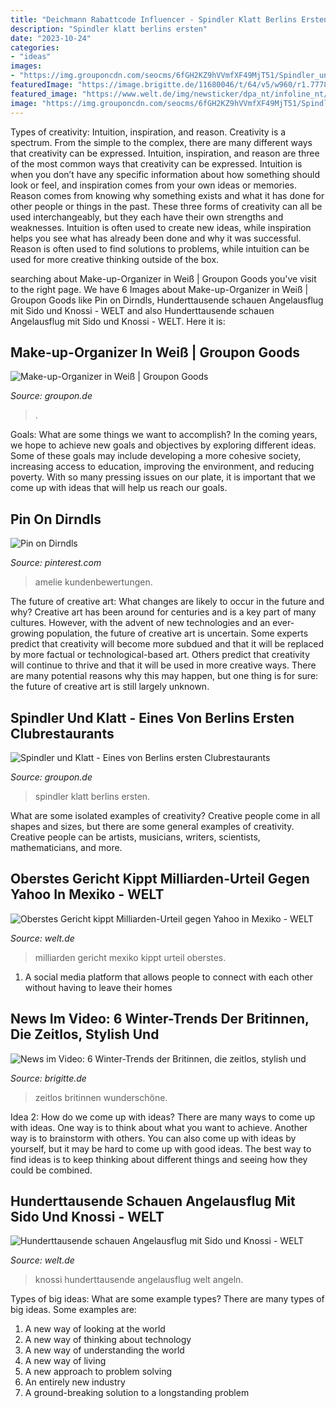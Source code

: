 ```yaml
---
title: "Deichmann Rabattcode Influencer - Spindler Klatt Berlins Ersten"
description: "Spindler klatt berlins ersten"
date: "2023-10-24"
categories:
- "ideas"
images:
- "https://img.grouponcdn.com/seocms/6fGH2KZ9hVVmfXF49MjT51/Spindler_und_Klatt_Berlin-600x399-600x399.jpeg"
featuredImage: "https://image.brigitte.de/11680046/t/64/v5/w960/r1.7778/-/british-fashion.jpg"
featured_image: "https://www.welt.de/img/newsticker/dpa_nt/infoline_nt/wirtschaft_nt/mobile116289373/7342506427-ci102l-w1024/urn-newsml-dpa-com-20090101-130517-99-01049-large-4-3-jpg.jpg"
image: "https://img.grouponcdn.com/seocms/6fGH2KZ9hVVmfXF49MjT51/Spindler_und_Klatt_Berlin-600x399-600x399.jpeg"
---
```



Types of creativity: Intuition, inspiration, and reason.
Creativity is a spectrum. From the simple to the complex, there are many different ways that creativity can be expressed. Intuition, inspiration, and reason are three of the most common ways that creativity can be expressed. Intuition is when you don’t have any specific information about how something should look or feel, and inspiration comes from your own ideas or memories. Reason comes from knowing why something exists and what it has done for other people or things in the past. These three forms of creativity can all be used interchangeably, but they each have their own strengths and weaknesses. Intuition is often used to create new ideas, while inspiration helps you see what has already been done and why it was successful. Reason is often used to find solutions to problems, while intuition can be used for more creative thinking outside of the box.

	

		
searching about Make-up-Organizer in Weiß | Groupon Goods you've visit to the right page. We have 6 Images about Make-up-Organizer in Weiß | Groupon Goods like Pin on Dirndls, Hunderttausende schauen Angelausflug mit Sido und Knossi - WELT and also Hunderttausende schauen Angelausflug mit Sido und Knossi - WELT. Here it is:
		
    
## Make-up-Organizer In Weiß | Groupon Goods

<img loading=lazy src="https://img.grouponcdn.com/deal/3Fe6nmY2PXAiS9WNWCAgkNC1ZDmd/3F-1000x600/v1/c870x524.jpg" onerror="this.onerror=null;this.src='https://tse4.mm.bing.net/th?id=OIP.7lLcrCvxfCaZrMfSOkxMiwHaEd&amp;pid=15.1';" alt="Make-up-Organizer in Weiß | Groupon Goods">

_Source: groupon.de_

>. 

	

Goals: What are some things we want to accomplish?
In the coming years, we hope to achieve new goals and objectives by exploring different ideas. Some of these goals may include developing a more cohesive society, increasing access to education, improving the environment, and reducing poverty. With so many pressing issues on our plate, it is important that we come up with ideas that will help us reach our goals.

    
## Pin On Dirndls

<img loading=lazy src="https://i.pinimg.com/originals/fa/3e/2b/fa3e2b2e216ceba44c87e61057ea8cb7.jpg" onerror="this.onerror=null;this.src='https://tse2.mm.bing.net/th?id=OIP.qAXnyEBhBsFYY_j9zOwQgwAAAA&amp;pid=15.1';" alt="Pin on Dirndls">

_Source: pinterest.com_

>amelie kundenbewertungen. 

	

The future of creative art: What changes are likely to occur in the future and why?
Creative art has been around for centuries and is a key part of many cultures. However, with the advent of new technologies and an ever-growing population, the future of creative art is uncertain. Some experts predict that creativity will become more subdued and that it will be replaced by more factual or technological-based art. Others predict that creativity will continue to thrive and that it will be used in more creative ways. There are many potential reasons why this may happen, but one thing is for sure: the future of creative art is still largely unknown.

    
## Spindler Und Klatt - Eines Von Berlins Ersten Clubrestaurants

<img loading=lazy src="https://img.grouponcdn.com/seocms/6fGH2KZ9hVVmfXF49MjT51/Spindler_und_Klatt_Berlin-600x399-600x399.jpeg" onerror="this.onerror=null;this.src='https://tse1.mm.bing.net/th?id=OIP.o4q_8UQ_Bd9H2C_MuRtPDQHaE7&amp;pid=15.1';" alt="Spindler und Klatt - Eines von Berlins ersten Clubrestaurants">

_Source: groupon.de_

>spindler klatt berlins ersten. 

	

What are some isolated examples of creativity?
Creative people come in all shapes and sizes, but there are some general examples of creativity. Creative people can be artists, musicians, writers, scientists, mathematicians, and more.

    
## Oberstes Gericht Kippt Milliarden-Urteil Gegen Yahoo In Mexiko - WELT

<img loading=lazy src="https://www.welt.de/img/newsticker/dpa_nt/infoline_nt/wirtschaft_nt/mobile116289373/7342506427-ci102l-w1024/urn-newsml-dpa-com-20090101-130517-99-01049-large-4-3-jpg.jpg" onerror="this.onerror=null;this.src='https://tse3.mm.bing.net/th?id=OIP.OZxhIm_3t59OOnAa1_UbcgHaHP&amp;pid=15.1';" alt="Oberstes Gericht kippt Milliarden-Urteil gegen Yahoo in Mexiko - WELT">

_Source: welt.de_

>milliarden gericht mexiko kippt urteil oberstes. 

	

1. A social media platform that allows people to connect with each other without having to leave their homes 

    
## News Im Video: 6 Winter-Trends Der Britinnen, Die Zeitlos, Stylish Und

<img loading=lazy src="https://image.brigitte.de/11680046/t/64/v5/w960/r1.7778/-/british-fashion.jpg" onerror="this.onerror=null;this.src='https://tse2.mm.bing.net/th?id=OIP.mVCL1CktJrnrjLoMhC6uWwHaEK&amp;pid=15.1';" alt="News im Video: 6 Winter-Trends der Britinnen, die zeitlos, stylish und">

_Source: brigitte.de_

>zeitlos britinnen wunderschöne. 

	

Idea 2: How do we come up with ideas?
There are many ways to come up with ideas. One way is to think about what you want to achieve. Another way is to brainstorm with others. You can also come up with ideas by yourself, but it may be hard to come up with good ideas. The best way to find ideas is to keep thinking about different things and seeing how they could be combined.

    
## Hunderttausende Schauen Angelausflug Mit Sido Und Knossi - WELT

<img loading=lazy src="https://www.welt.de/img/regionales/berlin/mobile211876417/5422507357-ci102l-w1024/urn-newsml-dpa-com-20090101-200719-99-847952-large-4-3-jpg.jpg" onerror="this.onerror=null;this.src='https://tse2.mm.bing.net/th?id=OIP.HAUe9u28tzQlnXVlhaUAWAHaHP&amp;pid=15.1';" alt="Hunderttausende schauen Angelausflug mit Sido und Knossi - WELT">

_Source: welt.de_

>knossi hunderttausende angelausflug welt angeln. 

	

Types of big ideas: What are some example types?
There are many types of big ideas. Some examples are:
1. A new way of looking at the world 
2. A new way of thinking about technology 
3. A new way of understanding the world 
4. A new way of living 
5. A new approach to problem solving 
6. An entirely new industry 
7. A ground-breaking solution to a longstanding problem 

